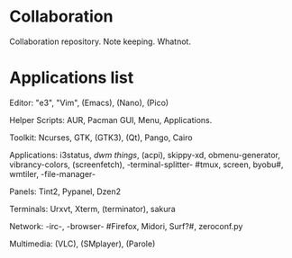 # Collaboration
Collaboration repository. Note keeping. Whatnot.

# Applications list

Editor: "e3", "Vim", (Emacs), (Nano), (Pico)

Helper Scripts: AUR, Pacman GUI, Menu, Applications.

Toolkit: Ncurses, GTK, (GTK3), (Qt), Pango, Cairo

Applications: i3status, *dwm things*, (acpi), skippy-xd, obmenu-generator, vibrancy-colors, (screenfetch), -terminal-splitter- #tmux, screen, byobu#, wmtiler, -file-manager-

Panels: Tint2, Pypanel, Dzen2

Terminals: Urxvt, Xterm, (terminator), sakura

Network: -irc-, -browser- #Firefox, Midori, Surf?#, zeroconf.py

Multimedia: (VLC), (SMplayer), (Parole)
